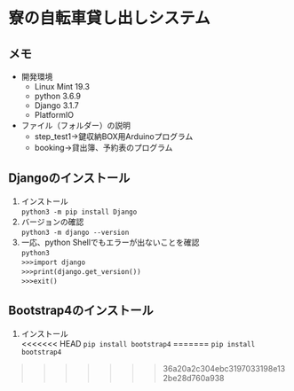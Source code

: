 # 寮の自転車貸し出しシステム

## メモ
- 開発環境  
    - Linux Mint 19.3  
    - python 3.6.9  
    - Django 3.1.7  
    - PlatformIO  
- ファイル（フォルダー）の説明
    - step_test1→鍵収納BOX用Arduinoプログラム
    - booking→貸出簿、予約表のプログラム
## Djangoのインストール
1. インストール  
`python3 -m pip install Django`  
2. バージョンの確認  
`python3 -m django --version`  
3. 一応、python Shellでもエラーが出ないことを確認  
`python3`  
`>>>import django`  
`>>>print(django.get_version())`  
`>>>exit()`
## Bootstrap4のインストール
1. インストール  
<<<<<<< HEAD
`pip install bootstrap4`
=======
`pip install bootstrap4`
>>>>>>> 36a20a2c304ebc3197033198e132be28d760a938
